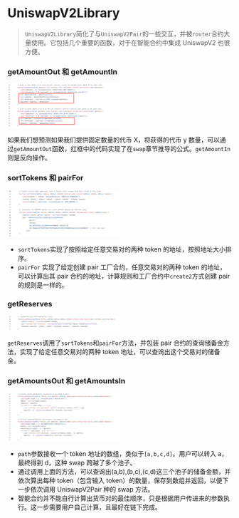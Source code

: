 # UniswapV2Library

> `UniswapV2Library`简化了与`UniswapV2Pair`的一些交互，并被`router`合约大量使用。它包括几个重要的函数，对于在智能合约中集成 UniswapV2 也很方便。

### getAmountOut 和 getAmountIn

<img src="images/Uniswap14.jpg" alt="uniswapV2 getAmount源码" width="50%" height="50%">

如果我们想预测如果我们提供固定数量的代币 X，将获得的代币 y 数量，可以通过`getAmountOut`函数，红框中的代码实现了在`swap`章节推导的公式。`getAmountIn`则是反向操作。

### sortTokens 和 pairFor

<img src="images/Uniswap15.jpg" alt="uniswapV2 pairfor源码" width="50%" height="50%">

- `sortTokens`实现了按照给定任意交易对的两种 token 的地址，按照地址大小排序。
- `pairFor` 实现了给定创建 pair 工厂合约，任意交易对的两种 token 的地址，可以计算出其 pair 合约的地址，计算规则和工厂合约中`create2`方式创建 pair 的规则是一样的。

### getReserves

<img src="images/Uniswap16.jpg" alt="uniswapV2 getReserves源码" width="50%" height="50%">

`getReserves`调用了`sortTokens`和`pairFor`方法，并包装 pair 合约的查询储备金方法，实现了给定任意交易对的两种 token 地址，可以查询出这个交易对的储备金。

### getAmountsOut 和 getAmountsIn

<img src="images/Uniswap17.jpg" alt="uniswapV2 getAmounts源码" width="50%" height="50%">

- `path`参数接收一个 token 地址的数组，类似于`[a,b,c,d]`。用户可以转入 a，最终得到 d，这种 swap 跨越了多个池子。
- 通过调用上面的方法，可以查询出(a,b),(b,c),(c,d)这三个池子的储备金额，并依次算出每种 token（包含输入 token）的数量，保存到数组并返回，以便下一步依次调用 UniswapV2Pair 种的 swap 方法。
- 智能合约并不能自行计算出货币对的最佳顺序，只是根据用户传进来的参数执行。这一步需要用户自己计算，且最好在链下完成。
